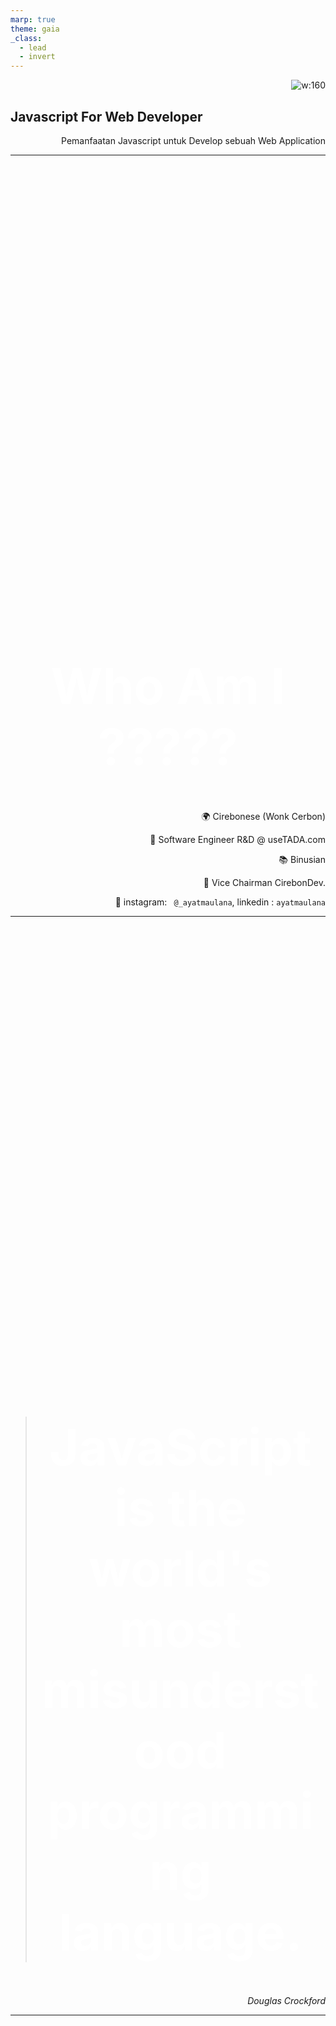 ```yaml
---
marp: true
theme: gaia
_class:
  - lead
  - invert
---
```


![w:160](https://user-images.githubusercontent.com/20509355/75038985-3cf52280-54ea-11ea-8da5-78be3629a249.png)


## **Javascript For Web Developer**

Pemanfaatan Javascript untuk Develop sebuah Web Application

  
---

# Who Am I ?????


🌍 Cirebonese (Wonk Cerbon)

💼  Software Engineer R&D @ useTADA.com

📚  Binusian

🚀 Vice Chairman CirebonDev.

🔗 instagram: ` @_ayatmaulana`, linkedin : `ayatmaulana`


---
<!-- _backgroundColor: #16a085  --> 
<!-- _color: white -->
<style scoped>
p {
  text-align: right
}
</style>

> # JavaScript is the world's most misunderstood programming language.

 
 *Douglas Crockford*

---
<style scoped>
h1 {
  text-align: center;
  margin-top: 20vh;
  font-size: 80px
}
</style>

# Javascript in 5W + 1H 🤔

---

# 1. What is Javascript ? 

👩🏻‍💼 Junior   : "Javascript adalah bahasa yang berjalan diatas web browser, yang mana untuk membuat web menjadi interaktif."

👨🏻‍💻 Senior  : "ohh bukan cuman itu FERGUSO !"

👩🏻‍💼 Junior : "Terus apa dong kak ? "

👨🏻‍💻 Senior  : "Nah jadi gini..."



---
# 2. When we have to use javascript?

✅ Ketika Kamu ingin membuat sebuah `Website yang interaktif` (woiya jelas ini mah 😝)

✅ Ketika Kamu ingin membuat sebuah `API Web Service`

✅ Ketika Kamu ingin membuat sebuah `Mobile Apps  Android/iOS`

✅ Ketika Kamu ingin membuat sebuah `iOT project.`

✅ Ketika Kamu ingin mmebuat sebuah `Machine Learning Project.`

---
# 3. Where is a good learning reference

🔗 Mozilla MDN

🔗 Dev.TO

🔗 Sekolah Koding (Indonesia Youtube Channel)

🔗 idStack (Indonesia Youtube Channel)

🔗 Stack Overflow

---

# 4. Who has been used javascript?

- Gojek
- Bukalapak
- Tokopedia
- TADA
- Microsoft
- Apple
- Google
- ....
- semua perusahaan pokoke! (kok bisa ?)


---

# 5. Why We Should Use Javacsript ?

Ketika kamu terjun ke dunia Web Development. diwajibkan atas `Kamu` buat belajar dan menggunakan `Javascript`. karena sesungguhnya Web tanpa Javascript itu bagaikan **MANUSIA JOMBLO** yang penuh kegalauan tiap saat. alias hambar. cius deh !.


---

# 6. How ????


gimana pusing? ada pertanyaan? 





---
<!-- _backgroundColor: #2980b9 -->
<style scoped>
h1 {
  color: white;
  margin-top: 20vh;
  text-align: center
}

</style>

# 😱  Common Problem:   `Is Javascript Equal with Java ?`

---
<style scoped>
img{
  text-alignt: center;
}
</style>

> #  Semua berubah ketika ~~Negara Api~~ **NodeJS** Menyerang

![width:600](https://cdn.pixabay.com/photo/2015/04/23/17/41/node-js-736399_960_720.png)

---
#  You can find 10000xxxxx1 Javascript Module or Anything U Want  On NPMJS.ORG

---

# Javascript For Web Dev Learning Path

<style scoped>
li:last-child code:nth-last-child(2){
  background: #3498db
}

li:last-child code:nth-last-child(3){
  background: #1abc9c
}

li:last-child code:nth-last-child(4){
  background: #c0392b
}

li:last-child code:nth-last-child(1){
  background: #8e44ad
}
</style>

1. Learn about `Vanilla Javascript Syntax`.
2. Learn about `Asynchronous Programming`, `NonBlocking I/O`, `Event Driven Programming`, `Promise`, `Callback`
3. Learn about `DOM Manipulation with VanilaJS or jQuery`
4. Learn about `Web Framework` : `Angular`, `Vue`, `React`, `Aurelia`

---
<!-- _backgroundColor: #f39c12 -->
<!--  _color: white -->

<style scoped>
h1 {
  color: white;
  margin-top: 20vh;
  text-align: center
}

</style>

# 💻 Time to Open Your Code Editor

---
# Basic Javascript Syntax on HTML document

1. bugkus dengan tag `<script>`

```html
<script type="text/javascript">

console.log('Hello From Javascript');

</script>
```

---

2. Save dengan `.html` format extension

![width:1000 height:400](https://user-images.githubusercontent.com/20509355/75046993-a714c400-54f8-11ea-8b5f-52de98c7e2cc.png)

---

3. TADAAAA !!!!!!

![width:1100](https://user-images.githubusercontent.com/20509355/75047372-391ccc80-54f9-11ea-94d9-975ec1432600.png)

---

![bg](https://media.giphy.com/media/ARH12W5IVAbni/giphy.gif)

---
4. ✅ Open Your Console

![width:1000](https://user-images.githubusercontent.com/20509355/75047724-d7109700-54f9-11ea-8e39-ad621a2dd1be.png)


---

```html
<div>
  <p id="paragrap">Ini Paragraf</p>
</div>

<script>

var element = document.getElementById("paragrap");

</script>

```
---


# Next Demo

1. Learn JS Syntax
1. DOM Manipulation with jQuery
2. DOM Manipulation with VanillaJS
3. Implemeted OWL.js
4. 


---

![bg right](https://picsum.photos/720?image=3)
<!-- ![bg](https://picsum.photos/720?image=20) -->

# Split + Multiple BGs

The space of a slide content will shrink to the left side.


---

![bg left](https://picsum.photos/720?image=29)

# Split backgrounds

The space of a slide content will shrink to the right side.


---

![bg left:33%](https://picsum.photos/720?image=27)

> #  Semua berubah ketika ~~Negara Api~~ **NodeJS** Menyerang


---

# Javascript Syntax

- Data Type and Variable
- If Else Logic
- For Loop Logic
- void Function
- returned Function
- Event Driver
- Asynchonous